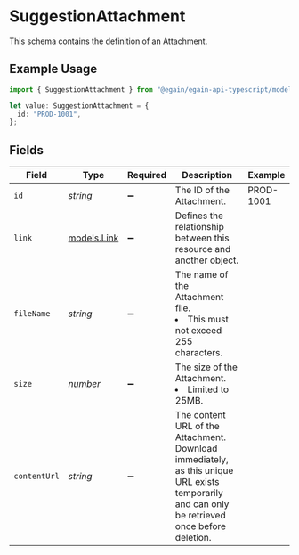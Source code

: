 # SuggestionAttachment

This schema contains the definition of an Attachment.

## Example Usage

```typescript
import { SuggestionAttachment } from "@egain/egain-api-typescript/models";

let value: SuggestionAttachment = {
  id: "PROD-1001",
};
```

## Fields

| Field                                                                                                                                            | Type                                                                                                                                             | Required                                                                                                                                         | Description                                                                                                                                      | Example                                                                                                                                          |
| ------------------------------------------------------------------------------------------------------------------------------------------------ | ------------------------------------------------------------------------------------------------------------------------------------------------ | ------------------------------------------------------------------------------------------------------------------------------------------------ | ------------------------------------------------------------------------------------------------------------------------------------------------ | ------------------------------------------------------------------------------------------------------------------------------------------------ |
| `id`                                                                                                                                             | *string*                                                                                                                                         | :heavy_minus_sign:                                                                                                                               | The ID of the Attachment.                                                                                                                        | PROD-1001                                                                                                                                        |
| `link`                                                                                                                                           | [models.Link](../models/link.md)                                                                                                                 | :heavy_minus_sign:                                                                                                                               | Defines the relationship between this resource and another object.                                                                               |                                                                                                                                                  |
| `fileName`                                                                                                                                       | *string*                                                                                                                                         | :heavy_minus_sign:                                                                                                                               | The name of the Attachment file.<li>This must not exceed 255 characters.</li>                                                                    |                                                                                                                                                  |
| `size`                                                                                                                                           | *number*                                                                                                                                         | :heavy_minus_sign:                                                                                                                               | The size of the Attachment.<li>Limited to 25MB.</li>                                                                                             |                                                                                                                                                  |
| `contentUrl`                                                                                                                                     | *string*                                                                                                                                         | :heavy_minus_sign:                                                                                                                               | The content URL of the Attachment. Download immediately, as this unique URL exists temporarily and can only be retrieved once before deletion. <br/> |                                                                                                                                                  |